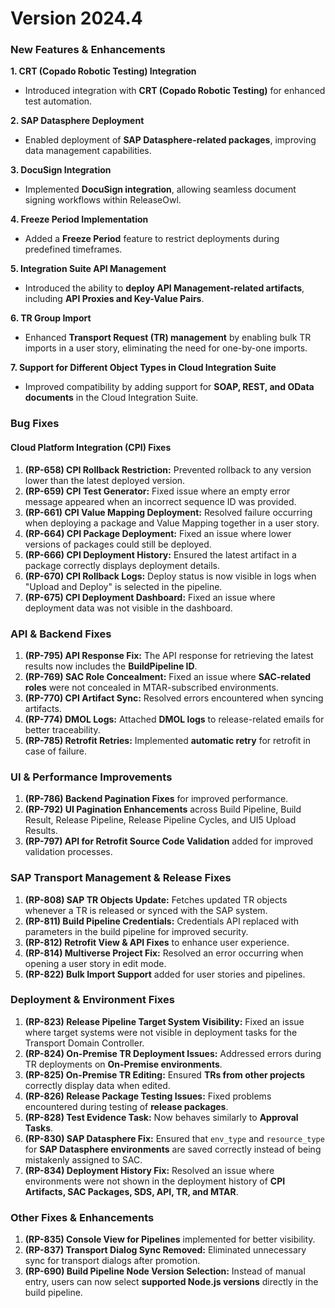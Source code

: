 # Version 2024.4

### **New Features & Enhancements** <a href="#pdf-page-ncgtjavtsbv6rkaxuxvf-new-features-and-enhancements" id="pdf-page-ncgtjavtsbv6rkaxuxvf-new-features-and-enhancements"></a>

**1. CRT (Copado Robotic Testing) Integration**

* Introduced integration with **CRT (Copado Robotic Testing)** for enhanced test automation.

**2. SAP Datasphere Deployment**

* Enabled deployment of **SAP Datasphere-related packages**, improving data management capabilities.

**3. DocuSign Integration**

* Implemented **DocuSign integration**, allowing seamless document signing workflows within ReleaseOwl.

**4. Freeze Period Implementation**

* Added a **Freeze Period** feature to restrict deployments during predefined timeframes.

**5. Integration Suite API Management**

* Introduced the ability to **deploy API Management-related artifacts**, including **API Proxies and Key-Value Pairs**.

**6. TR Group Import**

* Enhanced **Transport Request (TR) management** by enabling bulk TR imports in a user story, eliminating the need for one-by-one imports.

**7. Support for Different Object Types in Cloud Integration Suite**

* Improved compatibility by adding support for **SOAP, REST, and OData documents** in the Cloud Integration Suite.

### **Bug Fixes** <a href="#pdf-page-ncgtjavtsbv6rkaxuxvf-bug-fixes" id="pdf-page-ncgtjavtsbv6rkaxuxvf-bug-fixes"></a>

#### **Cloud Platform Integration (CPI) Fixes**

1. **(RP-658) CPI Rollback Restriction:** Prevented rollback to any version lower than the latest deployed version.
2. **(RP-659) CPI Test Generator:** Fixed issue where an empty error message appeared when an incorrect sequence ID was provided.
3. **(RP-661) CPI Value Mapping Deployment:** Resolved failure occurring when deploying a package and Value Mapping together in a user story.
4. **(RP-664) CPI Package Deployment:** Fixed an issue where lower versions of packages could still be deployed.
5. **(RP-666) CPI Deployment History:** Ensured the latest artifact in a package correctly displays deployment details.
6. **(RP-670) CPI Rollback Logs:** Deploy status is now visible in logs when "Upload and Deploy" is selected in the pipeline.
7. **(RP-675) CPI Deployment Dashboard:** Fixed an issue where deployment data was not visible in the dashboard.

### **API & Backend Fixes**

1. **(RP-795) API Response Fix:** The API response for retrieving the latest results now includes the **BuildPipeline ID**.
2. **(RP-769) SAC Role Concealment:** Fixed an issue where **SAC-related roles** were not concealed in MTAR-subscribed environments.
3. **(RP-770) CPI Artifact Sync:** Resolved errors encountered when syncing artifacts.
4. **(RP-774) DMOL Logs:** Attached **DMOL logs** to release-related emails for better traceability.
5. **(RP-785) Retrofit Retries:** Implemented **automatic retry** for retrofit in case of failure.

### **UI & Performance Improvements**

1. **(RP-786) Backend Pagination Fixes** for improved performance.
2. **(RP-792) UI Pagination Enhancements** across Build Pipeline, Build Result, Release Pipeline, Release Pipeline Cycles, and UI5 Upload Results.
3. **(RP-797) API for Retrofit Source Code Validation** added for improved validation processes.

### **SAP Transport Management & Release Fixes**

1. **(RP-808) SAP TR Objects Update:** Fetches updated TR objects whenever a TR is released or synced with the SAP system.
2. **(RP-811) Build Pipeline Credentials:** Credentials API replaced with parameters in the build pipeline for improved security.
3. **(RP-812) Retrofit View & API Fixes** to enhance user experience.
4. **(RP-814) Multiverse Project Fix:** Resolved an error occurring when opening a user story in edit mode.
5. **(RP-822) Bulk Import Support** added for user stories and pipelines.

### **Deployment & Environment Fixes**

1. **(RP-823) Release Pipeline Target System Visibility:** Fixed an issue where target systems were not visible in deployment tasks for the Transport Domain Controller.
2. **(RP-824) On-Premise TR Deployment Issues:** Addressed errors during TR deployments on **On-Premise environments**.
3. **(RP-825) On-Premise TR Editing:** Ensured **TRs from other projects** correctly display data when edited.
4. **(RP-826) Release Package Testing Issues:** Fixed problems encountered during testing of **release packages**.
5. **(RP-828) Test Evidence Task:** Now behaves similarly to **Approval Tasks**.
6. **(RP-830) SAP Datasphere Fix:** Ensured that `env_type` and `resource_type` for **SAP Datasphere environments** are saved correctly instead of being mistakenly assigned to SAC.
7. **(RP-834) Deployment History Fix:** Resolved an issue where environments were not shown in the deployment history of **CPI Artifacts, SAC Packages, SDS, API, TR, and MTAR**.

### **Other Fixes & Enhancements**

1. **(RP-835) Console View for Pipelines** implemented for better visibility.
2. **(RP-837) Transport Dialog Sync Removed:** Eliminated unnecessary sync for transport dialogs after promotion.
3. **(RP-690) Build Pipeline Node Version Selection:** Instead of manual entry, users can now select **supported Node.js versions** directly in the build pipeline.
